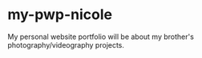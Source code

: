 # my-pwp-nicole
My personal website portfolio will be about my brother's photography/videography projects.
